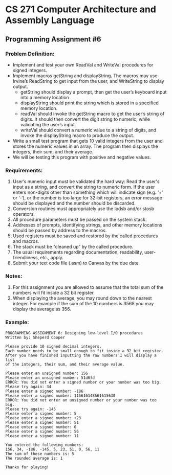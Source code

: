 # CS 271 Computer Architecture and Assembly Language
## Programming Assignment #6
### Problem Definition:
- Implement and test your own ReadVal and WriteVal procedures for signed integers.
- Implement macros getString and displayString. The macros may use Irvine’s ReadString to get input from the user, and WriteString to display output.
    - getString should display a prompt, then get the user’s keyboard input into a memory location
    - displayString should print the string which is stored in a specified memory location.
    - readVal should invoke the getString macro to get the user’s string of digits. It should then convert the digit string to numeric, while validating the user’s input.
    - writeVal should convert a numeric value to a string of digits, and invoke the displayString
macro to produce the output.
- Write a small test program that gets 10 valid integers from the user and stores the numeric values in an
array. The program then displays the integers, their sum, and their average.
- We will be testing this program with positive and negative values.
### Requirements:
1. User’s numeric input must be validated the hard way: Read the user's input as a string, and convert the string to numeric form. If the user enters non-digits other than something which will indicate sign (e.g. ‘+’ or ‘-‘), or the number is too large for 32-bit registers, an error message should be displayed and the number should be discarded.
2. Conversion routines must appropriately use the lodsb and/or stosb operators.
3. All procedure parameters must be passed on the system stack.
4. Addresses of prompts, identifying strings, and other memory locations should be passed by address to the macros.
5. Used registers must be saved and restored by the called procedures and macros.
6. The stack must be “cleaned up” by the called procedure.
7. The usual requirements regarding documentation, readability, user-friendliness, etc., apply.
8. Submit your text code file (.asm) to Canvas by the due date.
### Notes:
1. For this assignment you are allowed to assume that the total sum of the numbers will fit inside a 32 bit register.
2. When displaying the average, you may round down to the nearest integer. For example if the sum of the 10 numbers is 3568 you may display the average as 356.
### Example:
```
PROGRAMMING ASSIGNMENT 6: Designing low-level I/O procedures
Written by: Sheperd Cooper

Please provide 10 signed decimal integers.
Each number needs to be small enough to fit inside a 32 bit register.
After you have finished inputting the raw numbers I will display a list
of the integers, their sum, and their average value.

Please enter an unsigned number: 156
Please enter an unsigned number: 51d6fd
ERROR: You did not enter a signed number or your number was too big.
Please try again: 34
Please enter a signed number: -186
Please enter a signed number: 115616148561615630
ERROR: You did not enter an unsigned number or your number was too big.
Please try again: -145
Please enter a signed number: 5
Please enter a signed number: +23
Please enter a signed number: 51
Please enter a signed number: 0
Please enter a signed number: 56
Please enter a signed number: 11

You entered the following numbers:
156, 34, -186, -145, 5, 23, 51, 0, 56, 11
The sum of these numbers is: 5
The rounded average is: 1

Thanks for playing!
```
